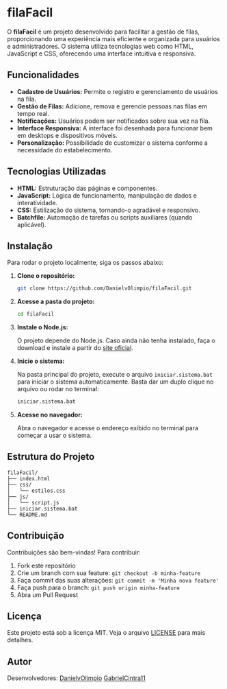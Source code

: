 # filaFacil

O **filaFacil** é um projeto desenvolvido para facilitar a gestão de filas, proporcionando uma experiência mais eficiente e organizada para usuários e administradores. O sistema utiliza tecnologias web como HTML, JavaScript e CSS, oferecendo uma interface intuitiva e responsiva.

## Funcionalidades

- **Cadastro de Usuários:** Permite o registro e gerenciamento de usuários na fila.
- **Gestão de Filas:** Adicione, remova e gerencie pessoas nas filas em tempo real.
- **Notificações:** Usuários podem ser notificados sobre sua vez na fila.
- **Interface Responsiva:** A interface foi desenhada para funcionar bem em desktops e dispositivos móveis.
- **Personalização:** Possibilidade de customizar o sistema conforme a necessidade do estabelecimento.

## Tecnologias Utilizadas

- **HTML:** Estruturação das páginas e componentes.
- **JavaScript:** Lógica de funcionamento, manipulação de dados e interatividade.
- **CSS:** Estilização do sistema, tornando-o agradável e responsivo.
- **Batchfile:** Automação de tarefas ou scripts auxiliares (quando aplicável).

## Instalação

Para rodar o projeto localmente, siga os passos abaixo:

1. **Clone o repositório:**
   ```bash
   git clone https://github.com/DanielvOlimpio/filaFacil.git
   ```

2. **Acesse a pasta do projeto:**
   ```bash
   cd filaFacil
   ```

3. **Instale o Node.js:**

   O projeto depende do Node.js. Caso ainda não tenha instalado, faça o download e instale a partir do [site oficial](https://nodejs.org/).

4. **Inicie o sistema:**

   Na pasta principal do projeto, execute o arquivo `iniciar.sistema.bat` para iniciar o sistema automaticamente. Basta dar um duplo clique no arquivo ou rodar no terminal:
   ```bash
   iniciar.sistema.bat
   ```

5. **Acesse no navegador:**

   Abra o navegador e acesse o endereço exibido no terminal para começar a usar o sistema.

## Estrutura do Projeto

```
filaFacil/
├── index.html
├── css/
│   └── estilos.css
├── js/
│   └── script.js
├── iniciar.sistema.bat
└── README.md
```

## Contribuição

Contribuições são bem-vindas! Para contribuir:

1. Fork este repositório
2. Crie um branch com sua feature: `git checkout -b minha-feature`
3. Faça commit das suas alterações: `git commit -m 'Minha nova feature'`
4. Faça push para o branch: `git push origin minha-feature`
5. Abra um Pull Request

## Licença

Este projeto está sob a licença MIT. Veja o arquivo [LICENSE](LICENSE) para mais detalhes.

## Autor

Desenvolvedores:
[DanielvOlimpio](https://github.com/DanielvOlimpio) 
[GabrielCintra11](https://github.com/GabrielCintra11) 

